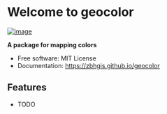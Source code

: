 # Welcome to geocolor


[![image](https://img.shields.io/pypi/v/geocolor.svg)](https://pypi.python.org/pypi/geocolor)


**A package for mapping colors**


-   Free software: MIT License
-   Documentation: <https://zbhgis.github.io/geocolor>


## Features

-   TODO
